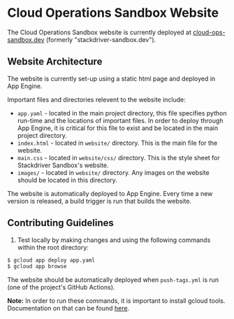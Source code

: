 # Cloud Operations Sandbox Website

The Cloud Operations Sandbox website is currently deployed at [cloud-ops-sandbox.dev](https://cloud-ops-sandbox.dev) (formerly "stackdriver-sandbox.dev").

## Website Architecture

The website is currently set-up using a static html page and deployed in App Engine.

Important files and directories relevent to the website include:
* `app.yaml` - located in the main project directory, this file specifies python run-time and the locations of important files. In order to deploy through App Engine, it is critical for this file to exist and be located in the main project directory.
* `index.html` - located in `website/` directory. This is the main file for the website.
* `main.css` - located in `website/css/` directory. This is the style sheet for Stackdriver Sandbox's website.
* `images/` - located in `website/` directory. Any images on the website should be located in this directory.

The website is automatically deployed to App Engine. Every time a new version is released, a build trigger is run that builds the website.

## Contributing Guidelines

1. Test locally by making changes and using the following commands within the root directory:
```bash
$ gcloud app deploy app.yaml
$ gcloud app browse
```
The website should be automatically deployed when `push-tags.yml` is run (one of the project's GitHub Actions).

**Note:** In order to run these commands, it is important to install gcloud tools. Documentation on that can be found [here](https://cloud.google.com/source-repositories/docs/quickstart-deploying-from-source-repositories-to-app-engine).